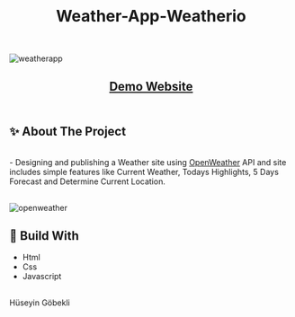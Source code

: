 </br>
<h1 align="center"> Weather-App-Weatherio
 </h1>
 




</br>

![weatherapp](https://github.com/huseyingobekli/Weather-App-weatherio/assets/117904152/acdb2b2f-ed8f-4152-a90c-413a34087dbc)
 <h2 align="center"><a href="https://limon-weatherio.netlify.app/#/weather?lat=51.5073219&lon=-0.1276474">Demo Website</a>
</br></br>
<h2> ✨ About The Project</h2>
</br>
- Designing and publishing a Weather site using <a href="https://openweathermap.org/api">OpenWeather</a>  API and site includes simple features like Current Weather, Todays Highlights, 5 Days Forecast and Determine Current Location. 
 <h2></h2>


![openweather](https://github.com/huseyingobekli/Weather-App-weatherio/assets/117904152/981418db-2754-4378-875d-a645893d9f53)



<h2> 📌 Build With</h2>

- Html
- Css
- Javascript
  
 <h2></h2>
 
  Hüseyin Göbekli
 
 

